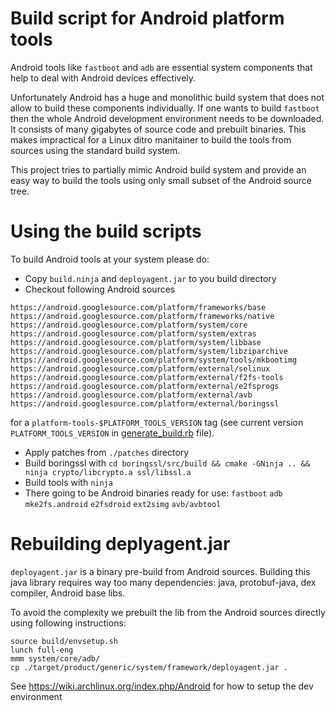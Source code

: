 Build script for Android platform tools
==

Android tools like `fastboot` and `adb` are essential system components that help to deal with
Android devices effectively.

Unfortunately Android has a huge and monolithic build system that does not allow to build
these components individually. If one wants to build `fastboot` then the whole Android 
development environment needs to be downloaded. It consists of many gigabytes of source code
and prebuilt binaries. This makes impractical for a Linux ditro manitainer to build
the tools from sources using the standard build system.

This project tries to partially mimic Android build system and provide an easy way to build
the tools using only small subset of the Android source tree.

Using the build scripts
==

To build Android tools at your system please do:
 * Copy `build.ninja` and `deployagent.jar` to you build directory
 * Checkout following Android sources
```
https://android.googlesource.com/platform/frameworks/base
https://android.googlesource.com/platform/frameworks/native
https://android.googlesource.com/platform/system/core
https://android.googlesource.com/platform/system/extras
https://android.googlesource.com/platform/system/libbase
https://android.googlesource.com/platform/system/libziparchive
https://android.googlesource.com/platform/system/tools/mkbootimg
https://android.googlesource.com/platform/external/selinux
https://android.googlesource.com/platform/external/f2fs-tools
https://android.googlesource.com/platform/external/e2fsprogs
https://android.googlesource.com/platform/external/avb
https://android.googlesource.com/platform/external/boringssl
```
for a `platform-tools-$PLATFORM_TOOLS_VERSION` tag (see current version `PLATFORM_TOOLS_VERSION` in [generate_build.rb](generate_build.rb) file).
 * Apply patches from `./patches` directory
 * Build boringssl with `cd boringssl/src/build && cmake -GNinja .. && ninja crypto/libcrypto.a ssl/libssl.a`
 * Build tools with `ninja`
 * There going to be Android binaries ready for use: `fastboot` `adb` `mke2fs.android` `e2fsdroid` `ext2simg` `avb/avbtool`

Rebuilding deplyagent.jar
==

`deployagent.jar` is a binary pre-build from Android sources. Building this java library
requires way too many dependencies: java, protobuf-java, dex compiler, Android base libs.

To avoid the complexity we prebuilt the lib from the Android sources directly
using following instructions:
```
source build/envsetup.sh
lunch full-eng
mmm system/core/adb/
cp ./target/product/generic/system/framework/deployagent.jar .
```

See https://wiki.archlinux.org/index.php/Android for how to setup the dev environment
